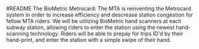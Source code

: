 #README
The BioMetric Metrocard:
The MTA is reinventing the Metrocard system in order to increase efficiency and descrease station congestion for fellow MTA riders. We will be utilizing BioMetric hand scanners at each subway station, allowing riders to enter the station using the newest hand-scanning technology. Riders will be able to prepay for trips ID'd by their hand-print, and enter the station with a simple swipe of their hand. 
